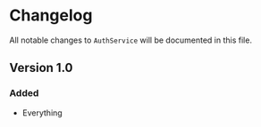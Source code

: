 # Changelog

All notable changes to `AuthService` will be documented in this file.

## Version 1.0

### Added
- Everything
